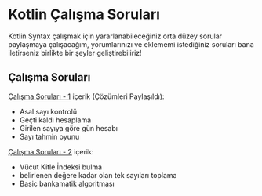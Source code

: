 # Kotlin Çalışma Soruları
Kotlin Syntax çalışmak için yararlanabileceğiniz orta düzey sorular paylaşmaya çalışacağım, yorumlarınızı ve eklememi istediğiniz soruları bana iletirseniz birlikte bir şeyler geliştirebiliriz!


## Çalışma Soruları

[Çalışma Soruları - 1](https://github.com/serkanalc/KotlinCalismaSorulari/tree/master/%C3%87al%C4%B1%C5%9Fma%20Sorular%C4%B1%20-1) içerik (Çözümleri Paylaşıldı):

- Asal sayı kontrolü
- Geçti kaldı hesaplama
- Girilen sayıya göre gün hesabı
- Sayı tahmin oyunu

[Çalışma Soruları - 2](https://github.com/serkanalc/KotlinCalismaSorulari/tree/master/%C3%87al%C4%B1%C5%9Fma%20Sorular%C4%B1%20-2) içerik:

- Vücut Kitle İndeksi bulma
- belirlenen değere kadar olan tek sayıları toplama
- Basic bankamatik algoritması




